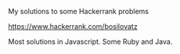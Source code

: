 My solutions to some Hackerrank problems

https://www.hackerrank.com/bosilovatz

Most solutions in Javascript. Some Ruby and Java.
